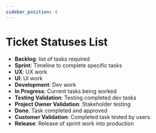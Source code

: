 ```yaml
---
sidebar_position: 4
---
```


# Ticket Statuses List

- **Backlog**: list of tasks required
- **Sprint**: Timeline to complete specific tasks
- **UX**: UX work
- **UI**: UI work
- **Development**: Dev work
- **In Progress**: Current tasks being worked
- **Testing Validation**: Testing completed dev tasks
- **Project Owner Validation**: Stakeholder testing
- **Done**: Task completed and approved
- **Customer Validation**: Completed task tested by users
- **Release**: Release of sprint work into production
